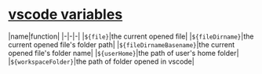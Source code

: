 # [vscode variables](https://code.visualstudio.com/docs/editor/variables-reference)
|name|function|
|-|-|-|
|`${file}`|the current opened file|
|`${fileDirname}`|the current opened file's folder path|
|`${fileDirnameBasename}`|the current opened file's folder name|
|`${userHome}`|the path of user's home folder|
|`${workspaceFolder}`|the path of folder opened in vscode|